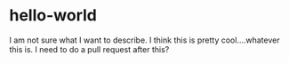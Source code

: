 # hello-world
I am not sure what I want to describe.
I think this is pretty cool....whatever this is. 
I need to do a pull request after this?
